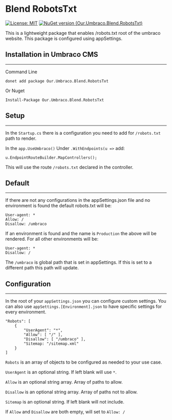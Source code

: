 Blend RobotsTxt
=====

[![License: MIT](https://img.shields.io/badge/License-MIT-yellow.svg)](https://opensource.org/licenses/MIT)
[![NuGet version (Our.Umbraco.Blend.RobotsTxt)](https://img.shields.io/nuget/v/Our.Umbraco.Blend.RobotsTxt.svg?style=flat-square)](https://www.nuget.org/packages/Our.Umbraco.Blend.RobotsTxt/)

This is a lightweight package that enables /robots.txt root of the umbraco website. This package is configured using appSettings.

## Installation in Umbraco CMS
---
Command Line
```
donet add package Our.Umbraco.Blend.RobotsTxt
```

Or Nuget
```
Install-Package Our.Umbraco.Blend.RobotsTxt
```

## Setup
---
In the `Startup.cs` there is a configuration you need to add for `/robots.txt` path to render.

In the `app.UseUmbraco()` Under `.WithEndpoints(u =>` add:
```
u.EndpointRouteBuilder.MapControllers();
```
This will use the route `/robots.txt` declared in the controller.

## Default
---
If there are not any configurations in the appSettings.json file and no environment is found the default robots.txt will be:
```
User-agent: *
Allow: /
Disallow: /umbraco
```

If an environment is found and the name is `Production` the above will be rendered. For all other environments will be:
```
User-agent: *
Disallow: /
```

The `/umbraco` is global path that is set in appSettings. If this is set to a different path this path will update.

## Configuration
---
In the root of your `appSettings.json` you can configure custom settings. You can also use `appSettings.[Environment].json` to have specific settings for every environment.
```
"Robots": [
    {
        "UserAgent": "*",
        "Allow": [ "/" ],
        "Disallow": [ "/umbraco" ],
        "Sitemap: "/sitemap.xml"
    }
]
```

`Robots` is an array of objects to be configured as needed to your use case.

`UserAgent` is an optional string. If left blank will use `*`.

`Allow` is an optional string array. Array of paths to allow.

`Disallow` is an optional string array. Array of paths not to allow.

`Sitemap` is an optional string. If left blank will not include.

If `Allow` and `Disallow` are both empty, will set to `Allow: /`